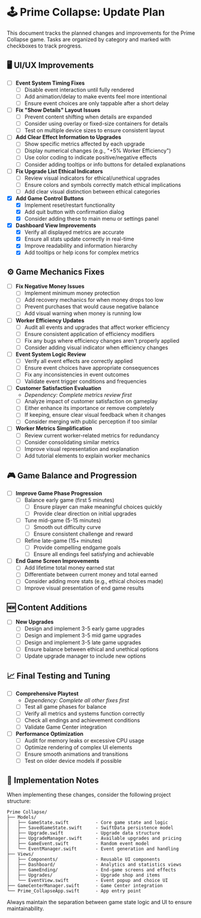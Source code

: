 # 🕹 Prime Collapse: Update Plan

This document tracks the planned changes and improvements for the Prime Collapse game. Tasks are organized by category and marked with checkboxes to track progress.

## 🖥 UI/UX Improvements

* [ ] **Event System Timing Fixes**
  * [ ] Disable event interaction until fully rendered
  * [ ] Add animation/delay to make events feel more intentional
  * [ ] Ensure event choices are only tappable after a short delay

* [ ] **Fix "Show Details" Layout Issues**
  * [ ] Prevent content shifting when details are expanded
  * [ ] Consider using overlay or fixed-size containers for details
  * [ ] Test on multiple device sizes to ensure consistent layout

* [ ] **Add Clear Effect Information to Upgrades**
  * [ ] Show specific metrics affected by each upgrade
  * [ ] Display numerical changes (e.g., "+5% Worker Efficiency")
  * [ ] Use color coding to indicate positive/negative effects
  * [ ] Consider adding tooltips or info buttons for detailed explanations

* [ ] **Fix Upgrade List Ethical Indicators**
  * [ ] Review visual indicators for ethical/unethical upgrades
  * [ ] Ensure colors and symbols correctly match ethical implications
  * [ ] Add clear visual distinction between ethical categories

* [x] **Add Game Control Buttons**
  * [x] Implement reset/restart functionality
  * [x] Add quit button with confirmation dialog
  * [x] Consider adding these to main menu or settings panel

* [x] **Dashboard View Improvements**
  * [x] Verify all displayed metrics are accurate
  * [x] Ensure all stats update correctly in real-time
  * [x] Improve readability and information hierarchy
  * [x] Add tooltips or help icons for complex metrics

## ⚙️ Game Mechanics Fixes

* [ ] **Fix Negative Money Issues**
  * [ ] Implement minimum money protection
  * [ ] Add recovery mechanics for when money drops too low
  * [ ] Prevent purchases that would cause negative balance
  * [ ] Add visual warning when money is running low

* [ ] **Worker Efficiency Updates**
  * [ ] Audit all events and upgrades that affect worker efficiency
  * [ ] Ensure consistent application of efficiency modifiers
  * [ ] Fix any bugs where efficiency changes aren't properly applied
  * [ ] Consider adding visual indicator when efficiency changes

* [ ] **Event System Logic Review**
  * [ ] Verify all event effects are correctly applied
  * [ ] Ensure event choices have appropriate consequences
  * [ ] Fix any inconsistencies in event outcomes
  * [ ] Validate event trigger conditions and frequencies

* [ ] **Customer Satisfaction Evaluation**
  * _Dependency: Complete metrics review first_
  * [ ] Analyze impact of customer satisfaction on gameplay
  * [ ] Either enhance its importance or remove completely
  * [ ] If keeping, ensure clear visual feedback when it changes
  * [ ] Consider merging with public perception if too similar

* [ ] **Worker Metrics Simplification**
  * [ ] Review current worker-related metrics for redundancy
  * [ ] Consider consolidating similar metrics
  * [ ] Improve visual representation and explanation
  * [ ] Add tutorial elements to explain worker mechanics

## 🎮 Game Balance and Progression

* [ ] **Improve Game Phase Progression**
  * [ ] Balance early game (first 5 minutes)
    * [ ] Ensure player can make meaningful choices quickly
    * [ ] Provide clear direction on initial upgrades
  * [ ] Tune mid-game (5-15 minutes)
    * [ ] Smooth out difficulty curve
    * [ ] Ensure consistent challenge and reward
  * [ ] Refine late-game (15+ minutes)
    * [ ] Provide compelling endgame goals
    * [ ] Ensure all endings feel satisfying and achievable

* [ ] **End Game Screen Improvements**
  * [ ] Add lifetime total money earned stat
  * [ ] Differentiate between current money and total earned
  * [ ] Consider adding more stats (e.g., ethical choices made)
  * [ ] Improve visual presentation of end game results

## 🆕 Content Additions

* [ ] **New Upgrades**
  * [ ] Design and implement 3-5 early game upgrades
  * [ ] Design and implement 3-5 mid game upgrades
  * [ ] Design and implement 3-5 late game upgrades
  * [ ] Ensure balance between ethical and unethical options
  * [ ] Update upgrade manager to include new options

## 📈 Final Testing and Tuning

* [ ] **Comprehensive Playtest**
  * _Dependency: Complete all other fixes first_
  * [ ] Test all game phases for balance
  * [ ] Verify all metrics and systems function correctly
  * [ ] Check all endings and achievement conditions
  * [ ] Validate Game Center integration

* [ ] **Performance Optimization**
  * [ ] Audit for memory leaks or excessive CPU usage
  * [ ] Optimize rendering of complex UI elements
  * [ ] Ensure smooth animations and transitions
  * [ ] Test on older device models if possible

## 📝 Implementation Notes

When implementing these changes, consider the following project structure:

```
Prime Collapse/
├── Models/
│   ├── GameState.swift          - Core game state and logic
│   ├── SavedGameState.swift     - SwiftData persistence model
│   ├── Upgrade.swift            - Upgrade data structure
│   ├── UpgradeManager.swift     - Available upgrades and pricing
│   ├── GameEvent.swift          - Random event model
│   └── EventManager.swift       - Event generation and handling
├── Views/
│   ├── Components/              - Reusable UI components
│   ├── Dashboard/               - Analytics and statistics views
│   ├── GameEnding/              - End-game screens and effects
│   ├── Upgrades/                - Upgrade shop and items
│   └── EventView.swift          - Event popup and choice UI
├── GameCenterManager.swift      - Game Center integration
└── Prime_CollapseApp.swift      - App entry point
```

Always maintain the separation between game state logic and UI to ensure maintainability. 